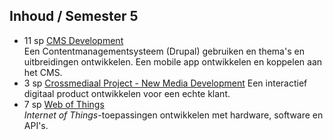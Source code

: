 Inhoud **/ Semester 5**
-----------------------

 - 11 sp [CMS Development](https://bamaflexweb.arteveldehs.be/BMFUIDetailxOLOD.aspx?a=63943&b=5&c=1)  
   Een Contentmanagementsysteem (Drupal) gebruiken en thema's en uitbreidingen ontwikkelen. Een mobile app ontwikkelen en koppelen aan het CMS.
 - 3 sp [Crossmediaal Project - New Media Development](http://bamaflexweb.arteveldehs.be/BMFUIDetailxOLOD.aspx?a=64430&b=5&c=1) 
   Een interactief digitaal product ontwikkelen voor een echte klant.
 - 7 sp [Web of Things](http://bamaflexweb.arteveldehs.be/BMFUIDetailxOLOD.aspx?a=63014&b=5&c=1)  
   *Internet of Things*-toepassingen ontwikkelen met hardware, software en API's.
